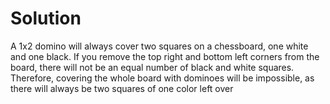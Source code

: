 # Solution
A 1x2 domino will always cover two squares on a chessboard, one white and one black. If you remove the top right and bottom left corners from the board, there will not be an equal number of black and white squares. Therefore, covering the whole board with dominoes will be impossible, as there will always be two squares of one color left over
